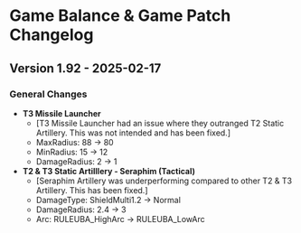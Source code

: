 # Game Balance & Game Patch Changelog

## Version 1.92 - 2025-02-17
### General Changes
- **T3 Missile Launcher**
    - [T3 Missile Launcher had an issue where they outranged T2 Static Artillery. This was not intended and has been fixed.]
    - MaxRadius: 88 -> 80
    - MinRadius: 15 -> 12
    - DamageRadius: 2 -> 1
- **T2 & T3 Static Artilllery - Seraphim (Tactical)**
    - [Seraphim Artillery was underperforming compared to other T2 & T3 Artillery. This has been fixed.]
    - DamageType: ShieldMulti1.2 -> Normal
    - DamageRadius: 2.4 -> 3
    - Arc: RULEUBA_HighArc -> RULEUBA_LowArc
